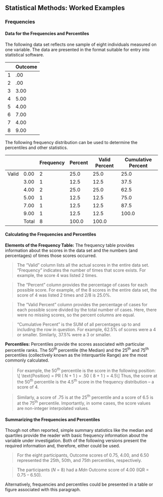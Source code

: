 ## Statistical Methods: Worked Examples

### Frequencies

#### Data for the Frequencies and Percentiles

The following data set reflects one sample of eight individuals measured on one variable. The data are presented in the format suitable for entry into statistical software.

|     | Outcome |
|-----|---------|
| 1   | .00     |
| 2   | .00     |
| 3   | 3.00    |
| 4   | 5.00    |
| 5   | 4.00    |
| 6   | 7.00    |
| 7   | 4.00    |
| 8   | 9.00    |

The following frequency distribution can be used to determine the percentiles and other statistics.

|    |   | Frequency | Percent | Valid Percent | Cumulative Percent | 
|-------|-----------|---------|---------------|--------------------|-------|
| Valid | 0.00      | 2       | 25.0          | 25.0               | 25.0  |
|       | 3.00      | 1       | 12.5          | 12.5               | 37.5  |
|       | 4.00      | 2       | 25.0          | 25.0               | 62.5  |
|       | 5.00      | 1       | 12.5          | 12.5               | 75.0  |
|       | 7.00      | 1       | 12.5          | 12.5               | 87.5  |
|       | 9.00      | 1       | 12.5          | 12.5               | 100.0 |
|       | Total     | 8       | 100.0         | 100.0              |       |

#### Calculating the Frequencies and Percentiles

**Elements of the Frequency Table:** The frequency table provides information about the scores in the data set and the numbers (and percentages) of times those scores occurred.

> The “Valid” column lists all the actual scores in the entire data set. “Frequency” indicates the number of times that score exists. For example, the score 4 was listed 2 times.

> The “Percent” column provides the percentage of cases for each possible score. For example, of the 8 scores in the entire data set, the score of 4 was listed 2 times and 2/8 is 25.0%.

> The “Valid Percent” column provides the percentage of cases for each possible score divided by the total number of cases. Here, there were no missing scores, so the percent columns are equal.

> “Cumulative Percent” is the SUM of all percentages up to and including the row in question. For example, 62.5% of scores were a 4 or smaller. Similarly, 37.5% were a 3 or smaller.

**Percentiles:** Percentiles provide the scores associated with particular percentile ranks. The 50<sup>th</sup> percentile (the Median) and the 25<sup>th</sup> and 75<sup>th</sup> percentiles (collectively known as the Interquartile Range) are the most commonly calculated.

> For example, the 50<sup>th</sup> percentile is the score in the following position:  
\\[ \text{Position} = PR ( N + 1 ) = .50 ( 8 + 1 ) = 4.5\\]
Thus, the score at the 50<sup>th</sup> percentile is the 4.5<sup>th</sup> score in the frequency distribution – a score of 4.

> Similarly, a score of .75 is at the 25<sup>th</sup> percentile and a score of 6.5 is at the 75<sup>th</sup> percentile. Importantly, in some cases, the score values are non-integer interpolated values.

#### Summarizing the Frequencies and Percentiles

Though not often reported, simple summary statistics like the median and quartiles provide the reader with basic frequency information about the variable under investigation. Both of the following versions present the required information and, therefore, either could be used.

> For the eight participants, Outcome scores of 0.75, 4.00, and 6.50 represented the 25th, 50th, and 75th percentiles, respectively.

> The participants (*N* = 8) had a *Mdn* Outcome score of 4.00 (IQR = 0.75 – 6.50).

Alternatively, frequencies and percentiles could be presented in a table or figure associated with this paragraph.
